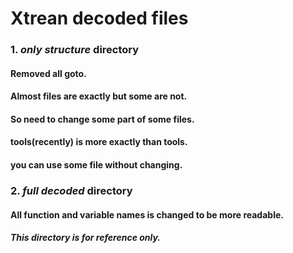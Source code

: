 # Xtrean decoded files
### 1. ***only structure*** directory
#### Removed all goto.
#### Almost files are exactly but some are not.
#### So need to change some part of some files.
#### tools(recently) is more exactly than tools.
#### you can use some file without changing.
### 2. ***full decoded*** directory
#### All function and variable names is changed to be more readable.
#### ***This directory is for reference only.*** 
